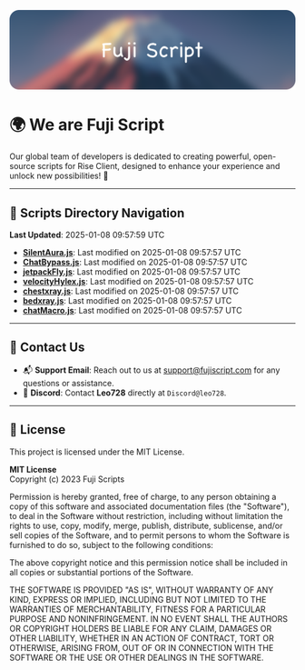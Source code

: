 ![Banner](.github/b.webp)

# 🌍 **We are Fuji Script**

Our global team of developers is dedicated to creating powerful, open-source scripts for Rise Client, designed to enhance your experience and unlock new possibilities! 🌟

---
<!-- SCRIPTS_NAVIGATION_START -->
## 📂 **Scripts Directory Navigation**

**Last Updated**: 2025-01-08 09:57:59 UTC

- **[SilentAura.js](scripts/SilentAura.js)**: Last modified on 2025-01-08 09:57:57 UTC
- **[ChatBypass.js](scripts/ChatBypass.js)**: Last modified on 2025-01-08 09:57:57 UTC
- **[jetpackFly.js](scripts/jetpackFly.js)**: Last modified on 2025-01-08 09:57:57 UTC
- **[velocityHylex.js](scripts/velocityHylex.js)**: Last modified on 2025-01-08 09:57:57 UTC
- **[chestxray.js](scripts/chestxray.js)**: Last modified on 2025-01-08 09:57:57 UTC
- **[bedxray.js](scripts/bedxray.js)**: Last modified on 2025-01-08 09:57:57 UTC
- **[chatMacro.js](scripts/chatMacro.js)**: Last modified on 2025-01-08 09:57:57 UTC

<!-- SCRIPTS_NAVIGATION_END -->

---

## 💬 **Contact Us**  
- 📬 **Support Email**: Reach out to us at [support@fujiscript.com](mailto:support@fujiscript.com) for any questions or assistance.  
- 💬 **Discord**: Contact **Leo728** directly at `Discord@leo728`.

---

## 📜 **License**

This project is licensed under the MIT License.  

**MIT License**  
Copyright (c) 2023 Fuji Scripts  

Permission is hereby granted, free of charge, to any person obtaining a copy of this software and associated documentation files (the "Software"), to deal in the Software without restriction, including without limitation the rights to use, copy, modify, merge, publish, distribute, sublicense, and/or sell copies of the Software, and to permit persons to whom the Software is furnished to do so, subject to the following conditions:  

The above copyright notice and this permission notice shall be included in all copies or substantial portions of the Software.  

THE SOFTWARE IS PROVIDED "AS IS", WITHOUT WARRANTY OF ANY KIND, EXPRESS OR IMPLIED, INCLUDING BUT NOT LIMITED TO THE WARRANTIES OF MERCHANTABILITY, FITNESS FOR A PARTICULAR PURPOSE AND NONINFRINGEMENT. IN NO EVENT SHALL THE AUTHORS OR COPYRIGHT HOLDERS BE LIABLE FOR ANY CLAIM, DAMAGES OR OTHER LIABILITY, WHETHER IN AN ACTION OF CONTRACT, TORT OR OTHERWISE, ARISING FROM, OUT OF OR IN CONNECTION WITH THE SOFTWARE OR THE USE OR OTHER DEALINGS IN THE SOFTWARE.  
